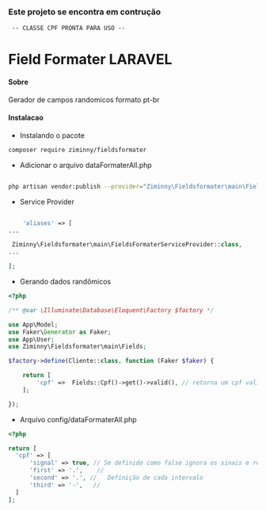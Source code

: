 ### Este projeto se encontra em contrução 
     -- CLASSE CPF PRONTA PARA USO --

# Field Formater LARAVEL

#### Sobre
Gerador de campos randomicos formato pt-br

#### Instalacao 

* Instalando o pacote
```bash
composer require ziminny/fieldsformater
```
* Adicionar o arquivo dataFormaterAll.php
```bash 

php artisan vendor:publish --provider="Ziminny\Fieldsformater\main\FieldsFormaterServiceProvider" --tag=configure
```

* Service Provider
```php

    'aliases' => [
...

 Ziminny\Fieldsformater\main\FieldsFormaterServiceProvider::class,
...

];

```
- Gerando dados randômicos
```php
<?php

/** @var \Illuminate\Database\Eloquent\Factory $factory */

use App\Model;
use Faker\Generator as Faker;
use App\User;
use Ziminny\Fieldsformater\main\Fields;

$factory->define(Cliente::class, function (Faker $faker) {

    return [
        'cpf' =>  Fields::Cpf()->get()->valid(), // retorna um cpf valido
    ];

});
```

  - Arquivo config/dataFormaterAll.php
  ```php
<?php

return [
    'cpf' => [
        'signal' => true, // Se definido como false ignora os sinais e retorna o valor Ex .: 123456789
        'first' => '.',    //
        'second' => '.', //   Definição de cada intervalo
        'third' => '-',   //
    ]
];
```


